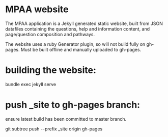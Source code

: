 # MPAA website

The MPAA application is a Jekyll generated static website, built from JSON datafiles containing the questions,
help and information content, and page/question composition and pathways.

The website uses a ruby Generator plugin, so will not build fully on gh-pages. Must be built offline and manually uploaded to gh-pages.

# building the website:

bundle exec jekyll serve

# push _site to gh-pages branch:
ensure latest build has been committed to master branch.

git subtree push --prefix _site origin gh-pages
